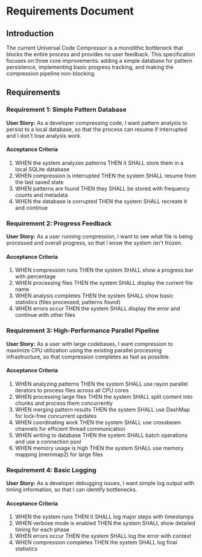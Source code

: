 # Requirements Document

## Introduction

The current Universal Code Compressor is a monolithic bottleneck that blocks the entire process and provides no user feedback. This specification focuses on three core improvements: adding a simple database for pattern persistence, implementing basic progress tracking, and making the compression pipeline non-blocking.

## Requirements

### Requirement 1: Simple Pattern Database

**User Story:** As a developer compressing code, I want pattern analysis to persist to a local database, so that the process can resume if interrupted and I don't lose analysis work.

#### Acceptance Criteria

1. WHEN the system analyzes patterns THEN it SHALL store them in a local SQLite database
2. WHEN compression is interrupted THEN the system SHALL resume from the last saved state
3. WHEN patterns are found THEN they SHALL be stored with frequency counts and metadata
4. WHEN the database is corrupted THEN the system SHALL recreate it and continue

### Requirement 2: Progress Feedback

**User Story:** As a user running compression, I want to see what file is being processed and overall progress, so that I know the system isn't frozen.

#### Acceptance Criteria

1. WHEN compression runs THEN the system SHALL show a progress bar with percentage
2. WHEN processing files THEN the system SHALL display the current file name
3. WHEN analysis completes THEN the system SHALL show basic statistics (files processed, patterns found)
4. WHEN errors occur THEN the system SHALL display the error and continue with other files

### Requirement 3: High-Performance Parallel Pipeline

**User Story:** As a user with large codebases, I want compression to maximize CPU utilization using the existing parallel processing infrastructure, so that compression completes as fast as possible.

#### Acceptance Criteria

1. WHEN analyzing patterns THEN the system SHALL use rayon parallel iterators to process files across all CPU cores
2. WHEN processing large files THEN the system SHALL split content into chunks and process them concurrently
3. WHEN merging pattern results THEN the system SHALL use DashMap for lock-free concurrent updates
4. WHEN coordinating work THEN the system SHALL use crossbeam channels for efficient thread communication
5. WHEN writing to database THEN the system SHALL batch operations and use a connection pool
6. WHEN memory usage is high THEN the system SHALL use memory mapping (memmap2) for large files

### Requirement 4: Basic Logging

**User Story:** As a developer debugging issues, I want simple log output with timing information, so that I can identify bottlenecks.

#### Acceptance Criteria

1. WHEN the system runs THEN it SHALL log major steps with timestamps
2. WHEN verbose mode is enabled THEN the system SHALL show detailed timing for each phase
3. WHEN errors occur THEN the system SHALL log the error with context
4. WHEN compression completes THEN the system SHALL log final statistics